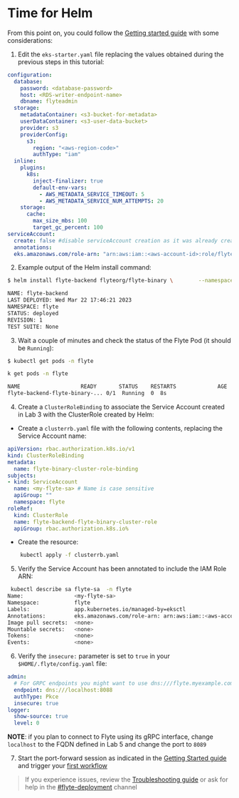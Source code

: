 # Time for Helm
From this point on, you could follow the [Getting started guide](https://docs.flyte.org/en/latest/deployment/deployment/cloud_simple.html) with some considerations:

1. Edit the `eks-starter.yaml` file replacing the values obtained during the previous steps in this tutorial:

```yaml
configuration:
  database:
    password: <database-password>
    host: <RDS-writer-endpoint-name>
    dbname: flyteadmin  
  storage:
    metadataContainer: <s3-bucket-for-metadata>
    userDataContainer: <s3-user-data-bucket>
    provider: s3
    providerConfig:
      s3:
        region: "<aws-region-code>"
        authType: "iam"
  inline:
    plugins:
      k8s:
        inject-finalizer: true
        default-env-vars:
          - AWS_METADATA_SERVICE_TIMEOUT: 5
          - AWS_METADATA_SERVICE_NUM_ATTEMPTS: 20
    storage:
      cache:
        max_size_mbs: 100
        target_gc_percent: 100
serviceAccount:
  create: false #disable serviceAccount creation as it was already created in Lab #3
  annotations:
  eks.amazonaws.com/role-arn: "arn:aws:iam::<aws-account-id>:role/flyte-system-role"
```
2. Example output of the Helm install command:
```bash
$ helm install flyte-backend flyteorg/flyte-binary \        --namespace flyte --values eks-starter.yaml

NAME: flyte-backend
LAST DEPLOYED: Wed Mar 22 17:46:21 2023
NAMESPACE: flyte
STATUS: deployed
REVISION: 1
TEST SUITE: None
```
3. Wait a couple of minutes and check the status of the Flyte Pod (it should be `Running`):
```bash
$ kubectl get pods -n flyte

k get pods -n flyte

NAME                   READY       STATUS    RESTARTS             AGE
flyte-backend-flyte-binary-... 0/1  Running  0  8s
```
4. Create a `ClusterRoleBinding` to associate the Service Account created in Lab 3 with the ClusterRole created by Helm:
- Create a `clusterrb.yaml` file with the following contents, replacing the Service Account name:
```yaml
apiVersion: rbac.authorization.k8s.io/v1
kind: ClusterRoleBinding
metadata:
  name: flyte-binary-cluster-role-binding
subjects:
- kind: ServiceAccount
  name: <my-flyte-sa> # Name is case sensitive
  apiGroup: ""
  namespace: flyte
roleRef:
  kind: ClusterRole
  name: flyte-backend-flyte-binary-cluster-role
  apiGroup: rbac.authorization.k8s.io%
```
- Create the resource:
```bash
    kubectl apply -f clusterrb.yaml
```
5. Verify the Service Account has been annotated to include the IAM Role ARN:
```bash
 kubectl describe sa flyte-sa  -n flyte                                                          
Name:                <my-flyte-sa>
Namespace:           flyte
Labels:              app.kubernetes.io/managed-by=eksctl
Annotations:         eks.amazonaws.com/role-arn: arn:aws:iam::<aws-account-id>:role/flyte-system-role
Image pull secrets:  <none>
Mountable secrets:   <none>
Tokens:              <none>
Events:              <none>
```
6. Verify the `insecure:` parameter is set to `true` in your `$HOME/.flyte/config.yaml` file:
```yaml
admin:
  # For GRPC endpoints you might want to use dns:///flyte.myexample.com
  endpoint: dns:///localhost:8088
  authType: Pkce
  insecure: true
logger:
  show-source: true
  level: 0
```
**NOTE**: if you plan to connect to Flyte using its gRPC interface, change `localhost` to the FQDN defined in Lab 5 and change the port to `8089`

7. Start the port-forward session as indicated in the [Getting Started guide](https://docs.flyte.org/en/latest/deployment/deployment/cloud_simple.html#port-forward-flyte-service) and trigger your [first workflow](https://docs.flyte.org/en/latest/deployment/deployment/cloud_simple.html#test-workflow)

> If you experience issues, review the [Troubleshooting guide](https://docs.flyte.org/en/latest/community/troubleshoot.html) or ask for help in the [#flyte-deployment](https://flyte-org.slack.com/archives/C01P3B761A6) channel